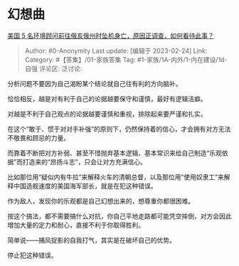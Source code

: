 # 幻想曲
[美国 5 名环境顾问前往俄亥俄州时坠机身亡，原因正调查，如何看待此事？](https://www.zhihu.com/question/585750273/answer/2908121041)

> Author: #0-Anonymity
> Last update: [编辑于 2023-02-24]
> Link:
> Category: #【答集】/01-家族答集
> Tag: #1-家族/1A-内外/1-内在建设/1d-自强
> 评论区:
> 泛讨论:

分析问题不要因为自己渴盼某个结论就自己往有利的方向脑补。

恰恰相反，越是对有利于自己的论据越要保守和谨慎，最好有逻辑洁癖。

对越是不利于自己观点的论据越要谨慎和重视，排除起来要严谨和扎实。

在这个“敢于、惯于对对手补强”的原则下，仍然保持着的信心，才会拥有对方无法不敬畏和顾忌的力量。

而靠着不断把对方补弱、甚至不惜抛弃基本逻辑、基本常识来给自己制造“乐观依据”而打造来的“昂扬斗志”，只会让对方充满信心。

比如那位用“疑似内有牛拉”来解释火车的清朝总督，以及那位用“使用奴隶工”来解释中国造舰速度的美国海军部长，就是在犯这种错误。

作为敌人，发现你的乐观都是自己幻想出来的，想尊重你都很困难。

按这个搞法，都不需要搞什么对抗，你自己平地走路都可能凭空摔倒，对方会因此增加大量的定力和耐心，直接不利于你取得胜利。

简单说——捕风捉影的自我打气，其实是在破坏自己的优势。

停止犯这种错误。
